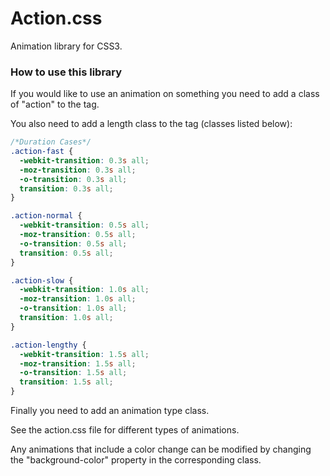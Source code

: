 # Action.css
Animation library for CSS3.

### How to use this library

If you would like to use an animation on something you need to add a class of "action" to the tag.

You also need to add a length class to the tag (classes listed below):

```css
/*Duration Cases*/
.action-fast {
  -webkit-transition: 0.3s all;
  -moz-transition: 0.3s all;
  -o-transition: 0.3s all;
  transition: 0.3s all;
}

.action-normal {
  -webkit-transition: 0.5s all;
  -moz-transition: 0.5s all;
  -o-transition: 0.5s all;
  transition: 0.5s all;
}

.action-slow {
  -webkit-transition: 1.0s all;
  -moz-transition: 1.0s all;
  -o-transition: 1.0s all;
  transition: 1.0s all;
}

.action-lengthy {
  -webkit-transition: 1.5s all;
  -moz-transition: 1.5s all;
  -o-transition: 1.5s all;
  transition: 1.5s all;
}
```

Finally you need to add an animation type class.

See the action.css file for different types of animations.

Any animations that include a color change can be modified by changing the "background-color" property in the corresponding class.
